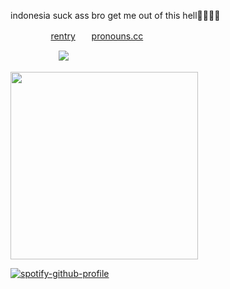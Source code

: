 
indonesia suck ass bro get me out of this hell🫤🫤💔💔

ㅤㅤㅤㅤㅤ[rentry](https://rentry.co/marner-16)ㅤㅤ[pronouns.cc](https://pronouns.cc/@lustangel)

ㅤㅤㅤㅤㅤㅤ![](https://komarev.com/ghpvc/?username=lustangel&label=ultras&color=001C7F)

<img src="https://files.catbox.moe/j75cit.jpg" width="300">

[![spotify-github-profile](https://spotify-github-profile.kittinanx.com/api/view?uid=31zbblnlr2w65oeixrz3ikwwf7xq&cover_image=true&theme=novatorem&show_offline=false&background_color=121212&interchange=true&bar_color=53b14f&bar_color_cover=true)](https://github.com/kittinan/spotify-github-profile)
